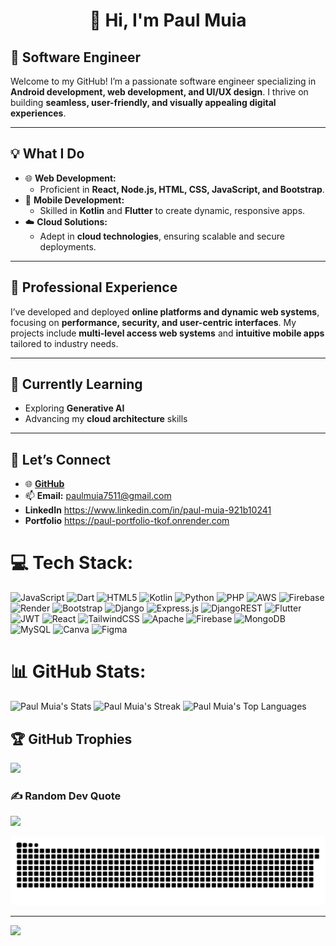 <div align="center"><h1>👋 Hi, I'm Paul Muia</h1></div>  
<h2>🎯 Software Engineer</h2> 

Welcome to my GitHub! I’m a passionate software engineer specializing in **Android development, web development, and UI/UX design**. I thrive on building **seamless, user-friendly, and visually appealing digital experiences**.  

---

## 💡 **What I Do**  
- 🌐 **Web Development:**  
  - Proficient in **React, Node.js, HTML, CSS, JavaScript, and Bootstrap**.  
- 📱 **Mobile Development:**  
  - Skilled in **Kotlin** and **Flutter** to create dynamic, responsive apps.  
- ☁️ **Cloud Solutions:**  
  - Adept in **cloud technologies**, ensuring scalable and secure deployments.  

---

## 💼 **Professional Experience**  
I’ve developed and deployed **online platforms and dynamic web systems**, focusing on **performance, security, and user-centric interfaces**. My projects include **multi-level access web systems** and **intuitive mobile apps** tailored to industry needs.  

---

## 🌱 **Currently Learning**  
- Exploring **Generative AI**  
- Advancing my **cloud architecture** skills  

---

## 🚀 **Let’s Connect**  
- 🌐 [**GitHub**](https://github.com/paulmuia)  
- 📫 **Email:** paulmuia7511@gmail.com
-  **LinkedIn** https://www.linkedin.com/in/paul-muia-921b10241
-  **Portfolio** https://paul-portfolio-tkof.onrender.com




# 💻 Tech Stack:
![JavaScript](https://img.shields.io/badge/javascript-%23323330.svg?style=for-the-badge&logo=javascript&logoColor=%23F7DF1E) ![Dart](https://img.shields.io/badge/dart-%230175C2.svg?style=for-the-badge&logo=dart&logoColor=white) ![HTML5](https://img.shields.io/badge/html5-%23E34F26.svg?style=for-the-badge&logo=html5&logoColor=white) ![Kotlin](https://img.shields.io/badge/kotlin-%237F52FF.svg?style=for-the-badge&logo=kotlin&logoColor=white) ![Python](https://img.shields.io/badge/python-3670A0?style=for-the-badge&logo=python&logoColor=ffdd54) ![PHP](https://img.shields.io/badge/php-%23777BB4.svg?style=for-the-badge&logo=php&logoColor=white) ![AWS](https://img.shields.io/badge/AWS-%23FF9900.svg?style=for-the-badge&logo=amazon-aws&logoColor=white) ![Firebase](https://img.shields.io/badge/firebase-%23039BE5.svg?style=for-the-badge&logo=firebase) ![Render](https://img.shields.io/badge/Render-%46E3B7.svg?style=for-the-badge&logo=render&logoColor=white) ![Bootstrap](https://img.shields.io/badge/bootstrap-%238511FA.svg?style=for-the-badge&logo=bootstrap&logoColor=white) ![Django](https://img.shields.io/badge/django-%23092E20.svg?style=for-the-badge&logo=django&logoColor=white) ![Express.js](https://img.shields.io/badge/express.js-%23404d59.svg?style=for-the-badge&logo=express&logoColor=%2361DAFB) ![DjangoREST](https://img.shields.io/badge/DJANGO-REST-ff1709?style=for-the-badge&logo=django&logoColor=white&color=ff1709&labelColor=gray) ![Flutter](https://img.shields.io/badge/Flutter-%2302569B.svg?style=for-the-badge&logo=Flutter&logoColor=white) ![JWT](https://img.shields.io/badge/JWT-black?style=for-the-badge&logo=JSON%20web%20tokens) ![React](https://img.shields.io/badge/react-%2320232a.svg?style=for-the-badge&logo=react&logoColor=%2361DAFB) ![TailwindCSS](https://img.shields.io/badge/tailwindcss-%2338B2AC.svg?style=for-the-badge&logo=tailwind-css&logoColor=white) ![Apache](https://img.shields.io/badge/apache-%23D42029.svg?style=for-the-badge&logo=apache&logoColor=white) ![Firebase](https://img.shields.io/badge/firebase-a08021?style=for-the-badge&logo=firebase&logoColor=ffcd34) ![MongoDB](https://img.shields.io/badge/MongoDB-%234ea94b.svg?style=for-the-badge&logo=mongodb&logoColor=white) ![MySQL](https://img.shields.io/badge/mysql-4479A1.svg?style=for-the-badge&logo=mysql&logoColor=white) ![Canva](https://img.shields.io/badge/Canva-%2300C4CC.svg?style=for-the-badge&logo=Canva&logoColor=white) ![Figma](https://img.shields.io/badge/figma-%23F24E1E.svg?style=for-the-badge&logo=figma&logoColor=white)
# 📊 GitHub Stats:
![Paul Muia's Stats](https://github-readme-stats.vercel.app/api?username=paulmuia&theme=merko&show_icons=true&hide_border=false&count_private=true)
![Paul Muia's Streak](https://github-readme-streak-stats.herokuapp.com/?user=paulmuia&theme=merko&hide_border=false)
![Paul Muia's Top Languages](https://github-readme-stats.vercel.app/api/top-langs/?username=paulmuia&theme=merko&show_icons=true&hide_border=false&layout=compact)
## 🏆 GitHub Trophies
![](https://github-profile-trophy.vercel.app/?username=hermanhomme&theme=radical&no-frame=false&no-bg=true&margin-w=4)

### ✍️ Random Dev Quote
![](https://quotes-github-readme.vercel.app/api?type=horizontal&theme=radical)

![snake gif](https://github.com/Paulmuia/Paulmuia/blob/output/github-snake-dark.svg)

---
[![](https://visitcount.itsvg.in/api?id=Paulmuia&icon=0&color=0)](https://visitcount.itsvg.in)

<!-- Proudly created with GPRM ( https://gprm.itsvg.in ) -->




